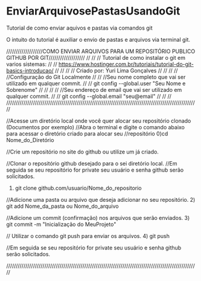 # EnviarArquivosePastasUsandoGit
Tutorial de como enviar aquivos e pastas via comandos git

O intuito do tutorial é auxiliar o envio de pastas e arquivos via terminal git.

///////////////////COMO ENVIAR ARQUIVOS PARA UM REPOSITÓRIO PUBLICO GITHUB POR GIT///////////////////
//                                                                                                 //
//  Tutorial de como instalar o git em varios sistemas:                                            //
//  https://www.hostinger.com.br/tutoriais/tutorial-do-git-basics-introducao/                      //
//                                                                                                 //
//  Criado por: Yuri Lima Gonçalves                                                                //
//                                                                                                 //
//    //Configuração do Git Localmente                                                             //
//    //Seu nome completo que vai ser utilizado em qualquer commit.                                //
//    git config --global.user "Seu Nome e Sobrenome"                                              //
//                                                                                                 //
//    //Seu endereço de email que vai ser utilizado em qualquer commit.                            //
//    git config --global.email "seu@email"                                                        //
//                                                                                                 //
/////////////////////////////////////////////////////////////////////////////////////////////////////

//Acesse um diretório local onde você quer alocar seu repositório clonado (Documentos por exemplo)
//Abra o terminal e digite o comando abaixo para acessar o diretório criado para alocar seu
//repositório
0)cd Nome_do_Diretório

//Crie um repositório no site do github ou utilize um já criado.

//Clonar o repositório github desejado para o sei diretório local.
//Em seguida se seu repositório for private seu usuário e senha github serão solicitados.
1)  git clone github.com/usuario/Nome_do_repositorio

//Adicione uma pasta ou arquivo que deseja adicionar no seu repositório.
2)  git add Nome_da_pasta ou Nome_do_arquivo

//Adicione um commit (confirmação) nos arquivos que serão enviados.
3)  git commit -m "Inicialização do MeuProjeto"

//  Utilizar o comando git push para enviar os arquivos.
4) git push

//Em seguida se seu repositório for private seu usuário e senha github serão solicitados.

/////////////////////////////////////////////////////////////////////////////////////////////////////
